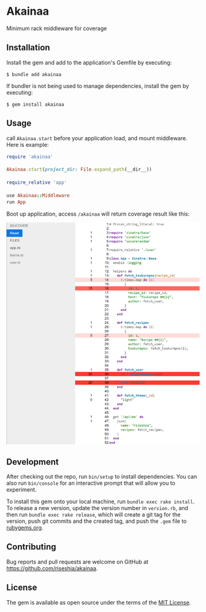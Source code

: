 # Akainaa

Minimum rack middleware for coverage

## Installation

Install the gem and add to the application's Gemfile by executing:

    $ bundle add akainaa

If bundler is not being used to manage dependencies, install the gem by executing:

    $ gem install akainaa

## Usage

call `Akainaa.start` before your application load, and mount middleware.
Here is example:

```ruby
require 'akainaa'

Akainaa.start(project_dir: File.expand_path(__dir__))

require_relative 'app'

use Akainaa::Middleware
run App
```

Boot up application, access `/akainaa` will return coverage result like this:

![page view](./img/screenshot.png)

## Development

After checking out the repo, run `bin/setup` to install dependencies. You can also run `bin/console` for an interactive prompt that will allow you to experiment.

To install this gem onto your local machine, run `bundle exec rake install`. To release a new version, update the version number in `version.rb`, and then run `bundle exec rake release`, which will create a git tag for the version, push git commits and the created tag, and push the `.gem` file to [rubygems.org](https://rubygems.org).

## Contributing

Bug reports and pull requests are welcome on GitHub at https://github.com/riseshia/akainaa.

## License

The gem is available as open source under the terms of the [MIT License](https://opensource.org/licenses/MIT).
